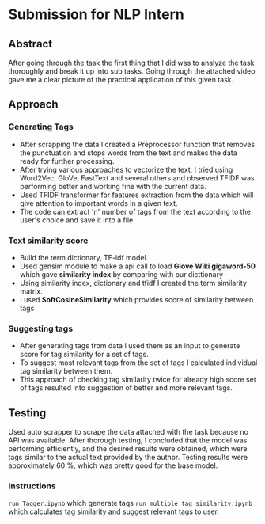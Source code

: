# Submission for NLP Intern

## Abstract

After going through the task the first thing that I did was to analyze the task thoroughly and break it up into sub tasks. Going through the attached video gave me a clear picture of the practical application of this given task.

## Approach

### Generating Tags
* After scrapping the data I created a Preprocessor function that removes the punctuation and stops words from the text and makes the data ready for further processing.
* After trying various approaches to vectorize the text, I tried using Word2Vec, GloVe, FastText and several others and observed TFIDF was performing better and working fine with the current data. 
* Used TFIDF transformer for features extraction from the data which will give attention to important words in a given text.
* The code can extract 'n' number of tags from the text according to the user's choice and save it into a file.

### Text similarity score
* Build the term dictionary, TF-idf model. 
* Used gensim module to make a api call to load **Glove Wiki gigaword-50** which gave **similarity index** by comparing with our dicttionary
* Using similarity index, dictionary and tfidf I created the term similarity matrix.
* I used **SoftCosineSimilarity** which provides score of similarity between tags

### Suggesting tags
* After generating tags from data I used them as an input to generate score for tag similarity for a set of tags.
* To suggest most relevant tags from the set of tags I calculated individual tag similarity between them.
* This approach of checking tag similarity twice for already high score set of tags resulted into suggestion of better and more relevant tags. 


## Testing
Used auto scrapper to scrape the data attached with the task because no API was available. After thorough testing, I concluded that the model was performing efficiently, and the desired results were obtained, which were tags similar to the actual text provided by the author. Testing results were approximately 60 %, which was pretty good for the base model.




### Instructions
`run Tagger.ipynb`  which generate tags
`run multiple_tag_similarity.ipynb` which calculates tag similarity and suggest relevant tags to user.
